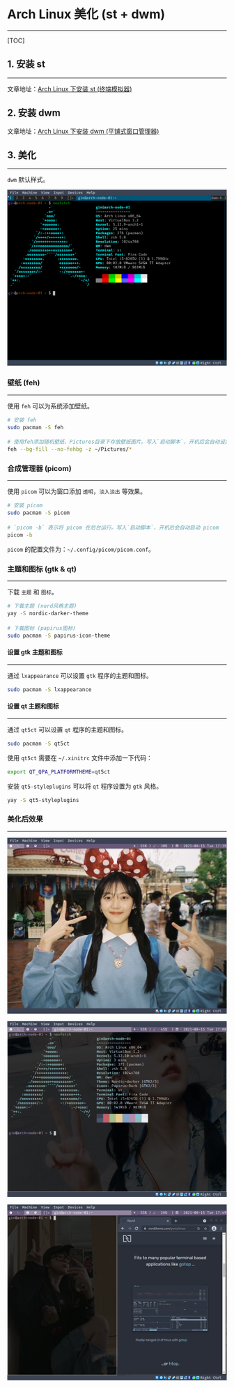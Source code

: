# Arch Linux 美化 (st + dwm)

---

[TOC]

## 1. 安装 st

---

文章地址：[Arch Linux 下安装 st (终端模拟器)](https://blog.csdn.net/weixin_44335269/article/details/117848592?spm=1001.2014.3001.5501)

## 2. 安装 dwm

文章地址：[Arch Linux 下安装 dwm (平铺式窗口管理器)](https://blog.csdn.net/weixin_44335269/article/details/117886927?spm=1001.2014.3001.5501)


## 3. 美化

---

`dwm` 默认样式。

![dwm-default](./images/dwm-default.png)

### 壁纸 (feh)

---

使用 `feh` 可以为系统添加壁纸。

```sh
# 安装 feh
sudo pacman -S feh

# 使用feh添加随机壁纸，Pictures目录下存放壁纸图片。写入`启动脚本`，开机后会自动设置壁纸
feh --bg-fill --no-fehbg -z ~/Pictures/*
```

### 合成管理器 (picom)

---

使用 `picom` 可以为窗口添加 `透明`，`淡入淡出` 等效果。

```sh
# 安装 picom
sudo pacman -S picom

# `picom -b` 表示将 picom 在后台运行。写入`启动脚本`，开机后会自动启动 picom
picom -b
```

`picom` 的配置文件为：`~/.config/picom/picom.conf`。

### 主题和图标 (gtk & qt)

---

下载 `主题` 和 `图标`。

```sh
# 下载主题 (nord风格主题)
yay -S nordic-darker-theme

# 下载图标 (papirus图标)
sudo pacman -S papirus-icon-theme
```

#### 设置 gtk 主题和图标

---

通过 `lxappearance` 可以设置 `gtk` 程序的主题和图标。

```sh
sudo pacman -S lxappearance
```

#### 设置 qt 主题和图标

---

通过 `qt5ct` 可以设置 `qt` 程序的主题和图标。

```sh
sudo pacman -S qt5ct
```

使用 `qt5ct` 需要在 `~/.xinitrc` 文件中添加一下代码：

```sh
export QT_QPA_PLATFORMTHEME=qt5ct
```

安装 `qt5-styleplugins` 可以将 `qt` 程序设置为 `gtk` 风格。

```sh
yay -S qt5-styleplugins
```

### 美化后效果

---

![dwm-beautify](./images/dwm-beautify.png)

![dwm-neofetch](./images/dwm-neofetch.png)

![dwm-chromium](./images/dwm-chromium.png)
